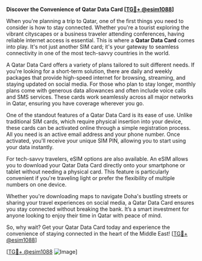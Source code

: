 **Discover the Convenience of Qatar Data Card [[TG💪+ @esim1088](https://t.me/s/esim1088)]**

When you're planning a trip to Qatar, one of the first things you need to consider is how to stay connected. Whether you're a tourist exploring the vibrant cityscapes or a business traveler attending conferences, having reliable internet access is essential. This is where a **Qatar Data Card** comes into play. It's not just another SIM card; it's your gateway to seamless connectivity in one of the most tech-savvy countries in the world.

A Qatar Data Card offers a variety of plans tailored to suit different needs. If you're looking for a short-term solution, there are daily and weekly packages that provide high-speed internet for browsing, streaming, and staying updated on social media. For those who plan to stay longer, monthly plans come with generous data allowances and often include voice calls and SMS services. These cards work seamlessly across all major networks in Qatar, ensuring you have coverage wherever you go.

One of the standout features of a Qatar Data Card is its ease of use. Unlike traditional SIM cards, which require physical insertion into your device, these cards can be activated online through a simple registration process. All you need is an active email address and your phone number. Once activated, you'll receive your unique SIM PIN, allowing you to start using your data instantly. 

For tech-savvy travelers, eSIM options are also available. An eSIM allows you to download your Qatar Data Card directly onto your smartphone or tablet without needing a physical card. This feature is particularly convenient if you're traveling light or prefer the flexibility of multiple numbers on one device.

Whether you're downloading maps to navigate Doha's bustling streets or sharing your travel experiences on social media, a Qatar Data Card ensures you stay connected without breaking the bank. It’s a smart investment for anyone looking to enjoy their time in Qatar with peace of mind.

So, why wait? Get your Qatar Data Card today and experience the convenience of staying connected in the heart of the Middle East! [[TG💪+ @esim1088](https://t.me/s/esim1088)]

[[TG💪+ @esim1088](https://t.me/s/esim1088) ![Image](https://i.postimg.cc/Y0z9fWf4/image.png)]